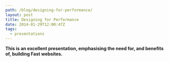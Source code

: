 ```yaml
---
path: /blog/designing-for-performance/
layout: post
title: Designing for Performance
date: 2014-01-29T12:00:47Z
tags:
  - presentations
---
```


**This is an excellent presentation, emphasising the need for, and benefits of, building Fast websites.**

<script async class="speakerdeck-embed" data-id="64c73790385101315ae85eae0478e863" data-ratio="1.77777777777778" src="//speakerdeck.com/assets/embed.js"></script>
